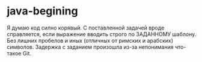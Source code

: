 # java-begining
Я думаю код силно корявый. С поставленной задачей вроде справляется, если выражение вводить строго по ЗАДАННОМУ шаблону. Без лишних пробелов и иных (отличных от римских и арабских) символов.
Задержка с заданием произошла из-за непонимания что-такое Git.
